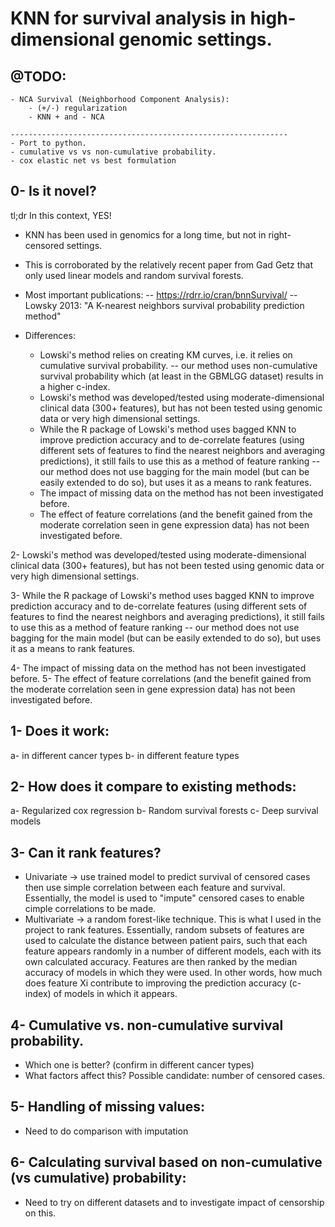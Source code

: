 # KNN for survival analysis in high-dimensional genomic settings. 


## @TODO:
	
	- NCA Survival (Neighborhood Component Analysis):
		- (+/-) regularization
		- KNN + and - NCA

	--------------------------------------------------------------
	- Port to python.
	- cumulative vs vs non-cumulative probability.
	- cox elastic net vs best formulation

## 0- Is it novel?
   tl;dr In this context, YES!
   - KNN has been used in genomics for a long time, but not in right-censored settings.
   - This is corroborated by the relatively recent paper from Gad Getz that only used linear models and random survival forests.

   - Most important publications:
	-- https://rdrr.io/cran/bnnSurvival/ 
        -- Lowsky 2013: "A K-nearest neighbors survival probability prediction method"
   - Differences:
     - Lowski's method relies on creating KM curves, i.e. it relies on cumulative survival probability. -- our method uses non-cumulative survival probability which (at least in the GBMLGG dataset) results in a higher c-index.
     - Lowski's method was developed/tested using moderate-dimensional clinical data (300+ features), but has not been tested using genomic data or very high dimensional settings.
     - While the R package of Lowski's method uses bagged KNN to improve prediction accuracy and to de-correlate features (using different sets of features to find the nearest neighbors and averaging predictions), it still fails to use this as a method of feature ranking -- our method does not use bagging for the main model (but can be easily extended to do so), but uses it as a means to rank features. 
     - The impact of missing data on the method has not been investigated before. 
     - The effect of feature correlations (and the benefit gained from the moderate correlation seen in gene expression data) has not been investigated before.

2- Lowski's method was developed/tested using moderate-dimensional clinical data (300+ features), but has not been tested using genomic data or very high dimensional settings.

3- While the R package of Lowski's method uses bagged KNN to improve prediction accuracy and to de-correlate features (using different sets of features to find the nearest neighbors and averaging predictions), it still fails to use this as a method of feature ranking -- our method does not use bagging for the main model (but can be easily extended to do so), but uses it as a means to rank features.

4- The impact of missing data on the method has not been investigated before.
5- The effect of feature correlations (and the benefit gained from the moderate correlation seen in gene expression data) has not been investigated before.

## 1- Does it work:
   a- in different cancer types
   b- in different feature types
   
## 2- How does it compare to existing methods:
   a- Regularized cox regression
   b- Random survival forests
   c- Deep survival models

## 3- Can it rank features?
   - Univariate -> use trained model to predict survival of censored cases then use simple correlation between each feature and survival. Essentially, the model is used to "impute" censored cases to enable cimple correlations to be made.
   - Multivariate -> a random forest-like technique. This is what I used in the project to rank features. Essentially, random subsets of features are used to calculate the distance between patient pairs, such that each feature appears randomly in a number of different models, each with its own calculated accuracy. Features are then ranked by the median accuracy of models in which they were used. In other words, how much does feature Xi contribute to improving the prediction accuracy (c-index) of models in which it appears.

## 4- Cumulative vs. non-cumulative survival probability.
   - Which one is better? (confirm in different cancer types)
   - What factors affect this? Possible candidate: number of censored cases.

## 5- Handling of missing values: 
   - Need to do comparison with imputation

## 6- Calculating survival based on non-cumulative (vs cumulative) probability:
   - Need to try on different datasets and to investigate impact of censorship on this.
